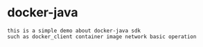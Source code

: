 # docker-java
 ```
 this is a simple demo about docker-java sdk
 such as docker_client container image network basic operation
````
